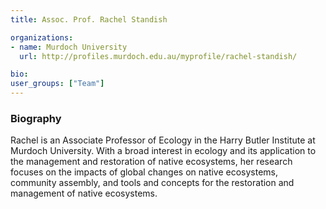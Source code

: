 ```yaml
---
title: Assoc. Prof. Rachel Standish

organizations:
- name: Murdoch University
  url: http://profiles.murdoch.edu.au/myprofile/rachel-standish/

bio:
user_groups: ["Team"]
---
```


### Biography

Rachel is an Associate Professor of Ecology in the Harry Butler Institute  at Murdoch University. With a broad interest in ecology and its application to the management and restoration of native ecosystems, her research focuses on the impacts of global changes on native ecosystems, community assembly, and tools and concepts for the restoration and management of native ecosystems.
